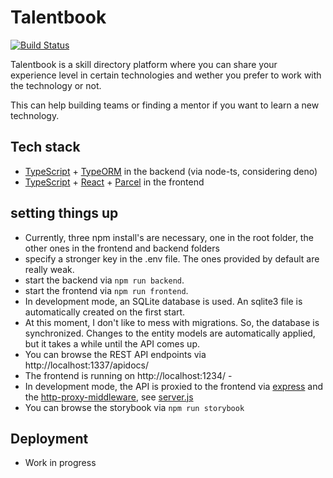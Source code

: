# Talentbook

[![Build Status](https://travis-ci.org/terabaud/talentbook.svg?branch=master)](https://travis-ci.org/terabaud/talentbook)

Talentbook is a skill directory platform where you can share your experience level in certain technologies and wether you prefer to work with the technology or not.

This can help building teams or finding a mentor if you want to learn a new technology.

## Tech stack

- [TypeScript](https://www.typescriptlang.org/) + [TypeORM](https://typeorm.io/) in the backend (via node-ts, considering deno)
- [TypeScript](https://www.typescriptlang.org/) + [React](https://reactjs.org/) + [Parcel](https://parceljs.org) in the frontend

## setting things up

- Currently, three npm install's are necessary, one in the root folder, the other ones in the frontend and backend folders
- specify a stronger key in the .env file. The ones provided by default are really weak.
- start the backend via `npm run backend`.
- start the frontend via `npm run frontend`.
- In development mode, an SQLite database is used. An sqlite3 file is automatically created on the first start.
- At this moment, I don't like to mess with migrations. So, the database is synchronized. Changes to the entity models are automatically applied, but it takes a while until the API comes up.
- You can browse the REST API endpoints via http://localhost:1337/apidocs/
- The frontend is running on http://localhost:1234/ -
- In development mode, the API is proxied to the frontend via [express](https://expressjs.com) and the [http-proxy-middleware](https://www.npmjs.com/package/http-proxy-middleware), see [server.js](https://github.com/terabaud/talentbook/blob/master/frontend/dev-proxy/server.js)
- You can browse the storybook via `npm run storybook`

## Deployment

- Work in progress
